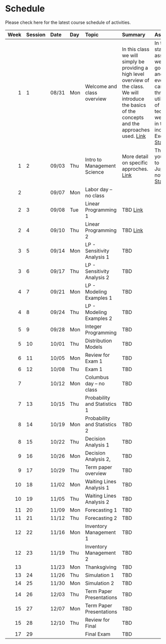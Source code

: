 Schedule
============================


Please check here for the latest course schedule of activities.

|   Week | Session   | Date   | Day   | Topic                        | Summary                                                                                                                                                                               | Assignment                                                                                                                                                                                                                                                                                                  | Due   |
|-------:|:----------|:-------|:------|:-----------------------------|:--------------------------------------------------------------------------------------------------------------------------------------------------------------------------------------|:------------------------------------------------------------------------------------------------------------------------------------------------------------------------------------------------------------------------------------------------------------------------------------------------------------|:------|
|      1 | 1         | 08/31  | Mon   | Welcome and class overview   | In this class we will simply be providing a high level overview of the class.  We will introduce the basics of the concepts and the approaches used.  [Link](../../sessions/session1) | In this starter assignment, we are just going to try and test that everyone can go through and utilize some of the basic technologies we will use in the class, including Excel Solver. [Starter](https://github.com/rpi-techfundamentals/ms-website-fall-2020/raw/master/files/assignments/01starter.xlsx) | 09/07 |
|      1 | 2         | 09/03  | Thu   | Intro to Management Science  | More detail on specific approches. [Link](../../sessions/session2)                                                                                                                    | This will test your ability to use Jupyter notebooks.  [Starter](../assignments/02starter)                                                                                                                                                                                                                  | 09/10 |
|      2 |           | 09/07  | Mon   | Labor day – no class         |                                                                                                                                                                                       |                                                                                                                                                                                                                                                                                                             |       |
|      2 | 3         | 09/08  | Tue   | Linear Programming 1         | TBD [Link](../../sessions/session3)                                                                                                                                                   |                                                                                                                                                                                                                                                                                                             |       |
|      2 | 4         | 09/10  | Thu   | Linear Programming 2         | TBD [Link](../../sessions/session4)                                                                                                                                                   |                                                                                                                                                                                                                                                                                                             |       |
|      3 | 5         | 09/14  | Mon   | LP - Sensitivity Analysis 1  | TBD                                                                                                                                                                                   |                                                                                                                                                                                                                                                                                                             |       |
|      3 | 6         | 09/17  | Thu   | LP - Sensitivity Analysis 2  | TBD                                                                                                                                                                                   |                                                                                                                                                                                                                                                                                                             |       |
|      4 | 7         | 09/21  | Mon   | LP - Modeling Examples 1     | TBD                                                                                                                                                                                   |                                                                                                                                                                                                                                                                                                             |       |
|      4 | 8         | 09/24  | Thu   | LP - Modeling Examples 2     | TBD                                                                                                                                                                                   |                                                                                                                                                                                                                                                                                                             |       |
|      5 | 9         | 09/28  | Mon   | Integer Programming          | TBD                                                                                                                                                                                   |                                                                                                                                                                                                                                                                                                             |       |
|      5 | 10        | 10/01  | Thu   | Distribution Models          | TBD                                                                                                                                                                                   |                                                                                                                                                                                                                                                                                                             |       |
|      6 | 11        | 10/05  | Mon   | Review for Exam 1            | TBD                                                                                                                                                                                   |                                                                                                                                                                                                                                                                                                             |       |
|      6 | 12        | 10/08  | Thu   | Exam 1                       | TBD                                                                                                                                                                                   |                                                                                                                                                                                                                                                                                                             |       |
|      7 |           | 10/12  | Mon   | Columbus day – no class      | TBD                                                                                                                                                                                   |                                                                                                                                                                                                                                                                                                             |       |
|      7 | 13        | 10/15  | Thu   | Probability and Statistics 1 | TBD                                                                                                                                                                                   |                                                                                                                                                                                                                                                                                                             |       |
|      8 | 14        | 10/19  | Mon   | Probability and Statistics 2 | TBD                                                                                                                                                                                   |                                                                                                                                                                                                                                                                                                             |       |
|      8 | 15        | 10/22  | Thu   | Decision Analysis 1          | TBD                                                                                                                                                                                   |                                                                                                                                                                                                                                                                                                             |       |
|      9 | 16        | 10/26  | Mon   | Decision Analysis 2,         | TBD                                                                                                                                                                                   |                                                                                                                                                                                                                                                                                                             |       |
|      9 | 17        | 10/29  | Thu   | Term paper overview          | TBD                                                                                                                                                                                   |                                                                                                                                                                                                                                                                                                             |       |
|     10 | 18        | 11/02  | Mon   | Waiting Lines Analysis 1     | TBD                                                                                                                                                                                   |                                                                                                                                                                                                                                                                                                             |       |
|     10 | 19        | 11/05  | Thu   | Waiting Lines Analysis 2     | TBD                                                                                                                                                                                   |                                                                                                                                                                                                                                                                                                             |       |
|     11 | 20        | 11/09  | Mon   | Forecasting 1                | TBD                                                                                                                                                                                   |                                                                                                                                                                                                                                                                                                             |       |
|     11 | 21        | 11/12  | Thu   | Forecasting 2                | TBD                                                                                                                                                                                   |                                                                                                                                                                                                                                                                                                             |       |
|     12 | 22        | 11/16  | Mon   | Inventory Management 1       | TBD                                                                                                                                                                                   |                                                                                                                                                                                                                                                                                                             |       |
|     12 | 23        | 11/19  | Thu   | Inventory Management 2       | TBD                                                                                                                                                                                   |                                                                                                                                                                                                                                                                                                             |       |
|     13 |           | 11/23  | Mon   | Thanksgiving                 | TBD                                                                                                                                                                                   |                                                                                                                                                                                                                                                                                                             |       |
|     13 | 24        | 11/26  | Thu   | Simulation 1                 | TBD                                                                                                                                                                                   |                                                                                                                                                                                                                                                                                                             |       |
|     14 | 25        | 11/30  | Mon   | Simulation 2                 | TBD                                                                                                                                                                                   |                                                                                                                                                                                                                                                                                                             |       |
|     14 | 26        | 12/03  | Thu   | Term Paper Presentations     | TBD                                                                                                                                                                                   |                                                                                                                                                                                                                                                                                                             |       |
|     15 | 27        | 12/07  | Mon   | Term Paper Presentations     | TBD                                                                                                                                                                                   |                                                                                                                                                                                                                                                                                                             |       |
|     15 | 28        | 12/10  | Thu   | Review for Final             | TBD                                                                                                                                                                                   |                                                                                                                                                                                                                                                                                                             |       |
|     17 | 29        |        |       | Final Exam                   | TBD                                                                                                                                                                                   |                                                                                                                                                                                                                                                                                                             |       |